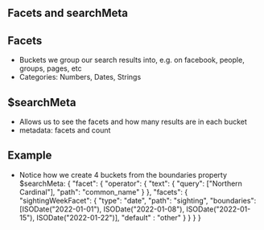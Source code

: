 ## Facets and searchMeta

## Facets

- Buckets we group our search results into, e.g. on facebook, people, groups, pages, etc
- Categories: Numbers, Dates, Strings

## $searchMeta

- Allows us to see the facets and how many results are in each bucket
- metadata: facets and count

## Example

- Notice how we create 4 buckets from the boundaries property
  $searchMeta: {
  "facet": {
  "operator": {
  "text": {
  "query": ["Northern Cardinal"],
  "path": "common_name"
  }
  },
  "facets": {
  "sightingWeekFacet": {
  "type": "date",
  "path": "sighting",
  "boundaries": [ISODate("2022-01-01"),
  ISODate("2022-01-08"),
  ISODate("2022-01-15"),
  ISODate("2022-01-22")],
  "default" : "other"
  }
  }
  }
  }
